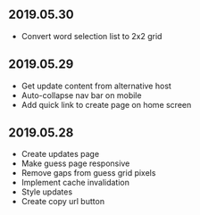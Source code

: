 <h2>2019.05.30</h2>
<ul>
  <li>Convert word selection list to 2x2 grid</li>
</ul>

<h2>2019.05.29</h2>
<ul>
  <li>Get update content from alternative host</li>
  <li>Auto-collapse nav bar on mobile</li>
  <li>Add quick link to create page on home screen</li>
</ul>

<h2>2019.05.28</h2>
<ul>
  <li>Create updates page</li>
  <li>Make guess page responsive</li>
  <li>Remove gaps from guess grid pixels</li>
  <li>Implement cache invalidation</li>
  <li>Style updates</li>
  <li>Create copy url button</li>
</ul>
